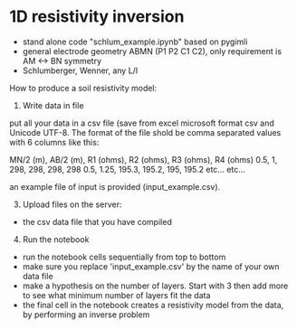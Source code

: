 # 1D resistivity inversion
- stand alone code "schlum_example.ipynb" based on pygimli 
- general electrode geometry ABMN (P1 P2 C1 C2), only requirement is AM <-> BN symmetry
- Schlumberger, Wenner, any L/l 
 
How to produce a soil resistivity model:

1) Write data in file

put all your data in a csv file (save from excel microsoft format csv and Unicode UTF-8.
The format of the file shold be comma separated values with 6 columns like this:

MN/2 (m), AB/2 (m), R1 (ohms), R2 (ohms), R3 (ohms), R4 (ohms)
0.5,      1,        298,       298,       298,       298
0.5,      1.25,     195.3,     195.2,     195,       195.2
etc... etc...

an example file of input is provided (input_example.csv).

3) Upload files on the server:

 - the csv data file that you have compiled

4) Run the notebook

 - run the notebook cells sequentially from top to bottom
 - make sure you replace 'input_example.csv' by the name of your own data file 
 - make a hypothesis on the number of layers. Start with 3 then add more to see what minimum number of layers fit the data
 - the final cell in the notebook creates a resistivity model from the data, by performing an inverse problem
